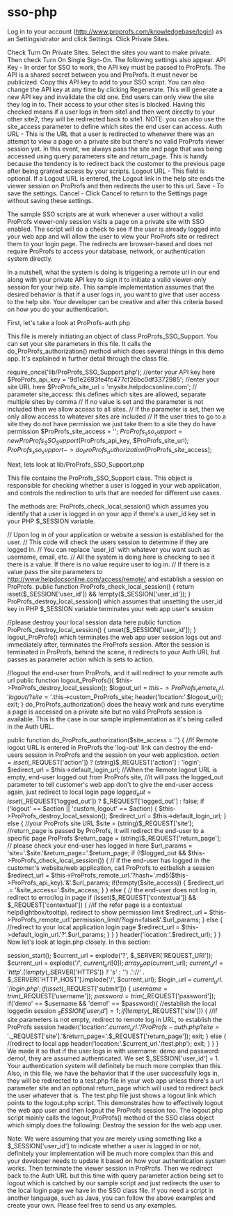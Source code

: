 
# sso-php


Log in to your account (http://www.proprofs.com/knowledgebase/login) as an Settingsistrator and click Settings.
Click Private Sites.

Check Turn On Private Sites.
Select the sites you want to make private.
Then check Turn On Single Sign-On.
The following settings also appear.
API Key - In order for SSO to work, the API key must be passed to ProProfs. The API is a shared secret between you and ProProfs. It must never be publicized. Copy this API key to add to your SSO script. You can also change the API key at any time by clicking Regenerate. This will generate a new API key and invalidate the old one.
End users can only view the site they log in to. Their access to your other sites is blocked. Having this checked means if a user logs in from site1 and then went directly to your other site2, they will be redirected back to site1. NOTE: you can also use the site_access parameter to define which sites the end user can access.
Auth URL - This is the URL that a user is redirected to whenever there was an attempt to view a page on a private site but there's no valid ProProfs viewer session yet. In this event, we always pass the site and page that was being accessed using query parameters site and return_page. This is handy because the tendency is to redirect back the customer to the previous page after being granted access by your scripts. 
Logout URL - This field is optional. If a Logout URL is entered, the Logout link in the help site ends the viewer session on ProProfs and then redirects the user to this url. 
Save - To save the settings.
Cancel - Click Cancel to return to the Settings page without saving these settings.

The sample SSO scripts are at work whenever a user without a valid ProProfs viewer-only session visits a page on a private site with SSO enabled. The script will do a check to see if the user is already logged into your web app and will allow the user to view your ProProfs site or redirect them to your login page. The redirects are browser-based and does not require ProProfs to access your database, network, or authentication system directly. 

In a nutshell, what the system is doing is triggering a remote url in our end along with your private API key to sign it to initiate a valid viewer-only session for your help site. This sample implementation assumes that the desired behavior is that if a user logs in, you want to give that user access to the help site. Your developer can be creative and alter this criteria based on how you do your authentication.


First, let's take a look at ProProfs-auth.php 

This file is merely initiating an object of class ProProfs_SSO_Support. You can set your site parameters in this file. It calls the do_ProProfs_authorization() method which does several things in this demo app. It's explained in further detail through the class file.
 
require_once('lib/ProProfs_SSO_Support.php');
//enter your API key here
$ProProfs_api_key = '9d1e2693fe4fc477cf26bc0df3372985';
//enter your site URL here
$ProProfs_site_url = 'mysite.helpdocsonline.com';
// parameter site_access: this defines which sites are allowed, separate multiple sites by comma
// If no value is set and the parameter is not included then we allow access to all sites.
// If the parameter is set, then we only allow access to whatever sites are included
// If the user tries to go to a site they do not have permission we just take them to a site they do have permission
$ProProfs_site_access = '';
$ProProfs_sso_support = new ProProfs_SSO_Support($ProProfs_api_key, $ProProfs_site_url);
$ProProfs_sso_support->do_ProProfs_authorization($ProProfs_site_access);
 
Next, lets look at lib/ProProfs_SSO_Support.php

This file contains the ProProfs_SSO_Support class. This object is responsible for checking whether a user is logged in your web application, and controls the redirection to urls that are needed for different use cases.

The methods are:
ProProfs_check_local_session() which assumes you identify that a user is logged in on your app if there's a user_id key set in your PHP $_SESSION variable.
 
// Upon log in of your application or website a session is established for the user.
// This code will check the users session to determine if they are logged in.
// You can replace 'user_id' with whatever you want such as username, email, etc.
// All the system is doing here is checking to see it there is a value. If there is no value require user to log in.
// If there is a value pass the site parameters to  http://www.helpdocsonline.com/access/remote/ and establish a session on ProProfs.
public function ProProfs_check_local_session() {
return isset($_SESSION['user_id']) && !empty($_SESSION['user_id']);
}
ProProfs_destroy_local_session() which assumes that unsetting the user_id key in PHP $_SESSION variable terminates your web app user's session
 
//please destroy your local session data here
public function ProProfs_destroy_local_session() {
unset($_SESSION['user_id']);
}
logout_ProProfs() which terminates the web app user session logs out and immediately after, terminates the ProProfs session. After the session is terminated in ProProfs, behind the scene, it redirects to your Auth URL but passes as parameter action which is sets to action.
 
//logout the end-user from ProProfs, and it will redirect to your remote auth url
public function logout_ProProfs(){
$this->ProProfs_destroy_local_session();
$logout_url = $this->ProProfs_remote_url.'logout/?site='.$this->custom_ProProfs_site;
header('location:'.$logout_url);
exit;
}
do_ProProfs_authorization() does the heavy work and runs everytime a page is accessed on a private site but no valid ProProfs session is available. This is the case in our sample implementation as it's being called in the Auth URL.
 
public function do_ProProfs_authorization($site_access = '') {
  //If Remote logout URL is entered in ProProfs the 'log-out' link can destroy the end-users session in ProProfs and the session on your web application.
  $action = isset($_REQUEST['action']) ? (string)$_REQUEST['action'] : 'login';
  $redirect_url = $this->default_login_url;
  //When the Remote logout URL is empty, end-user logged out from ProProfs site,
  //it will pass the logged_out parameter to tell customer's web app don't to give the end-user access again, just redirect to local login page
  $logged_out = isset($_REQUEST['logged_out']) ? $_REQUEST['logged_out'] : false;
  if ('logout' == $action || 'custom_logout' == $action) {
   $this->ProProfs_destroy_local_session();
   $redirect_url = $this->default_login_url;
  } else {
   //your ProProfs site URL
   $site = (string)$_REQUEST['site'];
   //return_page is passed by ProProfs, it will redirect the end-user to a specific page ProProfs
   $return_page = (string)$_REQUEST['return_page'];
   // please check your end-user has logged in here
   $url_params = 'site='.$site.'&return_page='.$return_page;
   if (!$logged_out && $this->ProProfs_check_local_session()) {
    // if the end-user has logged in the customer's website/web application, call ProProfs to estbalish a session
    $redirect_url = $this->ProProfs_remote_url.'?hash='.md5($this->ProProfs_api_key).'&'.$url_params;
    if(!empty($site_access)) {
     $redirect_url .= '&site_access='.$site_access;
    }
   } else {
    // the end-user does not log in, redirect to error/log in page
    if (isset($_REQUEST['contextual']) && $_REQUEST['contextual']) {
     //if the refer page is a contextual help(lightbox/tooltip), redirect to show permission limit    
     $redirect_url = $this->ProProfs_remote_url.'permission_limit/?login=false&'.$url_params;
    } else {
     //redirect to your local application login page
     $redirect_url = $this->default_login_url.'?'.$url_params;
    }
   }
  }
  header('location:'.$redirect_url);
}
}
​Now let's look at login.php closely.
​In this section:
 
 session_start();
$current_url = explode('?', $_SERVER['REQUEST_URI']);
$current_url = explode('/', $current_url[0]);
array_pop($current_url);
$current_url = 'http' . ( !empty($_SERVER['HTTPS']) ? 's' : '') .'://' . $_SERVER['HTTP_HOST'].implode('/', $current_url);
$login_url = $current_url.'/login.php';
if (isset($_REQUEST['submit'])) {
  $username = trim($_REQUEST['username']);
  $password = trim($_REQUEST['password']);
  if('demo'   == $username && 'demo!'  == $password){
   //establish the local loggedin session
   $_SESSION['user_id'] = 1;
   if (!empty($_REQUEST['site'])) {
    //if site parameters is not empty, redirect to remote log in URL, to establish the ProProfs session
    header('location:'.$current_url.'/ProProfs-auth.php?site='.$_REQUEST['site'].'&return_page='.$_REQUEST['return_page']);
    exit;
   } else {
    //redirect to local app
    header('location:'.$current_url.'/test.php');
    exit;
   }
  }
}
We made it so that if the user logs in with username: demo and password: demo!, they are assumed authenticated. We set $_SESSION['user_id'] = 1. Your authentication system will definitely be much more complex than this.
Also, in this file, we have the behavior that if the user successfully logs in, they will be redirected to a test.php file in your web app unless there's a url parameter site and an optional return_page which will used to redirect back the user whatever that is. 
The test.php file just shows a logout link which points to the logout.php script. This demonstrates how to effectively logout the web app user and then logout the ProProfs session too.
The logout.php script mainly calls the logout_ProProfs() method of the SSO class object which simply does the following:
Destroy the session for the web app user.

Note: We were assuming that you are merely using something like a $_SESSION['user_id'] to indicate whether a user is logged in or not, definitely your implementation will be much more complex than this and your developer needs to update it based on how your authentication system works.
Then terminate the viewer session in ProProfs.
Then we redirect back to the Auth URL but this time with query parameter action being set to logout which is catched by our sample script and just redirects the user to the local login page we have in the SSO class file.
If you need a script in another language, such as Java, you can follow the above examples and create your own. Please feel free to send us any examples.
